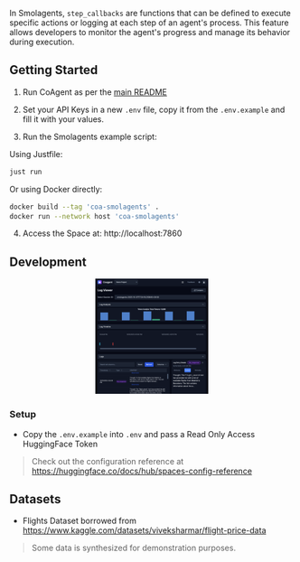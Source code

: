 In Smolagents, `step_callbacks` are functions that can be defined to execute
specific actions or logging at each step of an agent's process. This feature
allows developers to monitor the agent's progress and manage its behavior
during execution.

## Getting Started

1. Run CoAgent as per the [main README](../../README.md)

2. Set your API Keys in a new `.env` file, copy it from the `.env.example` and fill it with your values.

3. Run the Smolagents example script:

Using Justfile:

```bash
just run
```

Or using Docker directly:

```bash
docker build --tag 'coa-smolagents' .
docker run --network host 'coa-smolagents'
```

4. Access the Space at: http://localhost:7860

## Development

<div align="center">
  <img src="./docs/screen.png" alt="Smolagents Reporting to CoAgent" width="200"/>
</div>

### Setup

- Copy the `.env.example` into `.env` and pass a Read Only Access HuggingFace Token

> Check out the configuration reference at https://huggingface.co/docs/hub/spaces-config-reference

## Datasets

- Flights Dataset borrowed from https://www.kaggle.com/datasets/viveksharmar/flight-price-data

> Some data is synthesized for demonstration purposes.
